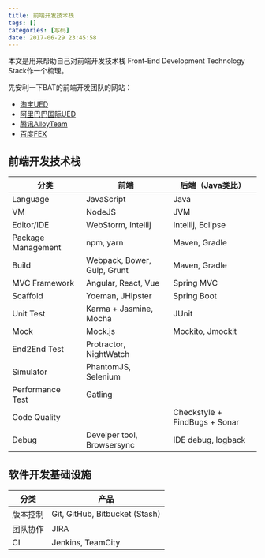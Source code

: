 ```yaml
---
title: 前端开发技术栈
tags: []
categories: [写码]
date: 2017-06-29 23:45:58
---
```


本文是用来帮助自己对前端开发技术栈 Front-End Development Technology Stack作一个梳理。

先安利一下BAT的前端开发团队的网站：

* [淘宝UED](http://taobaofed.org/)
* [阿里巴巴国际UED](http://www.aliued.com/)
* [腾讯AlloyTeam](http://www.aliued.com/)
* [百度FEX](http://fex.baidu.com/)

## 前端开发技术栈

|分类| 前端| 后端（Java类比）|
|--------------------|------------------|-----------------------|
|Language| JavaScript| Java|
|VM | NodeJS   | JVM   |
|Editor/IDE | WebStorm, Intellij   | Intellij, Eclipse   |
|Package Management | npm, yarn   | Maven, Gradle   |
|Build | Webpack, Bower, Gulp, Grunt  | Maven, Gradle   |
|MVC Framework | Angular, React, Vue  | Spring MVC   |
|Scaffold | Yoeman, JHipster  | Spring Boot   |
|Unit Test | Karma + Jasmine, Mocha  |  JUnit  |
|Mock | Mock.js  |  Mockito, Jmockit  |
|End2End Test | Protractor, NightWatch  |   | |
|Simulator | PhantomJS, Selenium  |   |
|Performance Test | Gatling  |   |
|Code Quality |   |  Checkstyle + FindBugs + Sonar  |
|Debug | Develper tool, Browsersync  |  IDE debug, logback  |


## 软件开发基础设施

|分类         | 产品       |
|--------------------|------------------|
|版本控制 | Git, GitHub, Bitbucket (Stash)   |
|团队协作 | JIRA   | 
|CI| Jenkins, TeamCity  | 


